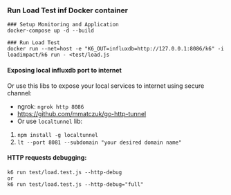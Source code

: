 


### Run Load Test inf Docker container
``` 
### Setup Monitoring and Application
docker-compose up -d --build

### Run Load Test
docker run --net=host -e "K6_OUT=influxdb=http://127.0.0.1:8086/k6" -i loadimpact/k6 run - <test/load.js

```


#### Exposing local influxdb port to internet

Or use this libs to expose your local services to internet using secure channel:
* ngrok: `ngrok http 8086`
* https://github.com/mmatczuk/go-http-tunnel
* Or use `localtunnel` lib: 
1) `npm install -g localtunnel`
2) `lt --port 8081 --subdomain "your desired domain name"`


#### HTTP requests debugging:
```
k6 run test/load.test.js --http-debug 
or
k6 run test/load.test.js --http-debug="full"

```